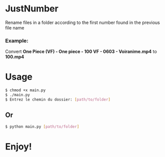 # JustNumber

Rename files in a folder according to the first number found in the previous file name

### Example:

Convert **One Piece (VF) - One piece -  100  VF - 0603 - Voiranime.mp4** to **100.mp4**

# Usage

```bash
$ chmod +x main.py
$ ./main.py
$ Entrez le chemin du dossier: [path/to/folder]
```

## Or

```bash
$ python main.py [path/to/folder]
```

# Enjoy!